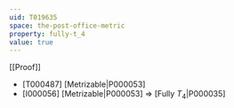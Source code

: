 ```yaml
---
uid: T019635
space: the-post-office-metric
property: fully-t_4
value: true
---
```

[[Proof]]

* [T000487] [Metrizable|P000053]
* [I000056] [Metrizable|P000053] => [Fully $T_4$|P000035]

